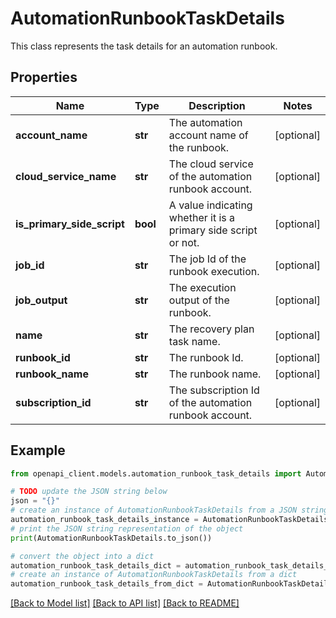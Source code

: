 # AutomationRunbookTaskDetails

This class represents the task details for an automation runbook.

## Properties

Name | Type | Description | Notes
------------ | ------------- | ------------- | -------------
**account_name** | **str** | The automation account name of the runbook. | [optional] 
**cloud_service_name** | **str** | The cloud service of the automation runbook account. | [optional] 
**is_primary_side_script** | **bool** | A value indicating whether it is a primary side script or not. | [optional] 
**job_id** | **str** | The job Id of the runbook execution. | [optional] 
**job_output** | **str** | The execution output of the runbook. | [optional] 
**name** | **str** | The recovery plan task name. | [optional] 
**runbook_id** | **str** | The runbook Id. | [optional] 
**runbook_name** | **str** | The runbook name. | [optional] 
**subscription_id** | **str** | The subscription Id of the automation runbook account. | [optional] 

## Example

```python
from openapi_client.models.automation_runbook_task_details import AutomationRunbookTaskDetails

# TODO update the JSON string below
json = "{}"
# create an instance of AutomationRunbookTaskDetails from a JSON string
automation_runbook_task_details_instance = AutomationRunbookTaskDetails.from_json(json)
# print the JSON string representation of the object
print(AutomationRunbookTaskDetails.to_json())

# convert the object into a dict
automation_runbook_task_details_dict = automation_runbook_task_details_instance.to_dict()
# create an instance of AutomationRunbookTaskDetails from a dict
automation_runbook_task_details_from_dict = AutomationRunbookTaskDetails.from_dict(automation_runbook_task_details_dict)
```
[[Back to Model list]](../README.md#documentation-for-models) [[Back to API list]](../README.md#documentation-for-api-endpoints) [[Back to README]](../README.md)


